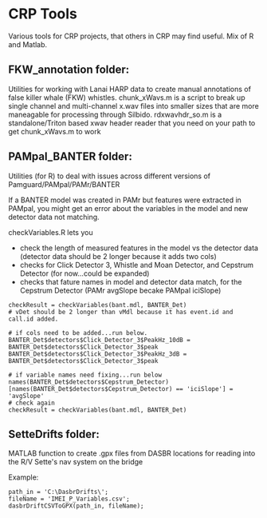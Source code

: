 # CRP Tools
Various tools for CRP projects, that others in CRP may find useful. Mix of R and Matlab. 

## FKW_annotation folder:
Utilities for working with Lanai HARP data to create manual annotations of false killer whale (FKW) whistles. 
chunk_xWavs.m is a script to break up single channel and multi-channel x.wav files into smaller sizes that are more maneagable for processing through Silbido. 
rdxwavhdr_so.m is a standalone/Triton based xwav header reader that you need on your path to get chunk_xWavs.m to work

## PAMpal_BANTER folder:
Utilities (for R) to deal with issues across different versions of Pamguard/PAMpal/PAMr/BANTER

If a BANTER model was created in PAMr but features were extracted in PAMpal, you might get an error about the variables in the model and new detector data not matching. 

checkVariables.R lets you 
- check the length of measured features in the model vs the detector data (detector data should be 2 longer because it adds two cols)
- checks for Click Detector 3, Whistle and Moan Detector, and Cepstrum Detector (for now...could be expanded) 
- checks that fature names in model and detector data match, for the Cepstrum Detector (PAMr avgSlope becake PAMpal iciSlope)

```
checkResult = checkVariables(bant.mdl, BANTER_Det)
# vDet should be 2 longer than vMdl because it has event.id and call.id added. 

# if cols need to be added...run below. 
BANTER_Det$detectors$Click_Detector_3$PeakHz_10dB = BANTER_Det$detectors$Click_Detector_3$peak
BANTER_Det$detectors$Click_Detector_3$PeakHz_3dB = BANTER_Det$detectors$Click_Detector_3$peak

# if variable names need fixing...run below
names(BANTER_Det$detectors$Cepstrum_Detector)[names(BANTER_Det$detectors$Cepstrum_Detector) == 'iciSlope'] = 'avgSlope'
# check again
checkResult = checkVariables(bant.mdl, BANTER_Det)
```

## SetteDrifts folder:
MATLAB function to create .gpx files from DASBR locations for reading into the R/V Sette's nav system on the bridge

Example:
```
path_in = 'C:\DasbrDrifts\';
fileName = 'IMEI_P_Variables.csv';
dasbrDriftCSVToGPX(path_in, fileName);
```
